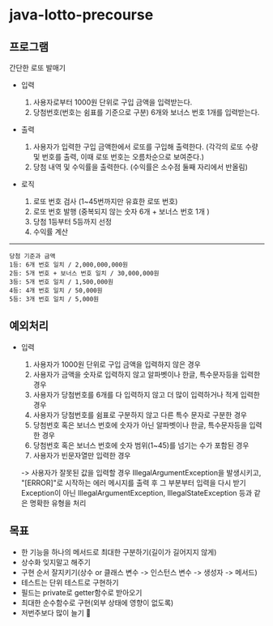 # java-lotto-precourse
## 프로그램  
간단한 로또 발매기

- 입력
  1. 사용자로부터 1000원 단위로 구입 금액을 입력받는다.
  2. 당첨번호(번호는 쉼표를 기준으로 구분) 6개와 보너스 번호 1개를 입력받는다. 

- 출력
  1. 사용자가 입력한 구입 금액한에서 로또를 구입해 출력한다. (각각의 로또 수량 및 번호를 출력, 이때 로또 번호는 오름차순으로 보여준다.)
  2. 당첨 내역 및 수익률을 출력한다. (수익률은 소수점 둘째 자리에서 반올림)
     
- 로직  
  1. 로또 번호 검사 (1~45번까지만 유효한 로또 번호)
  2. 로또 번호 발행 (중복되지 않는 숫자 6개 + 보너스 번호 1개 )
  3. 당첨 1등부터 5등까지 선정
  4. 수익률 계산
-----
    당첨 기준과 금액
    1등: 6개 번호 일치 / 2,000,000,000원
    2등: 5개 번호 + 보너스 번호 일치 / 30,000,000원
    3등: 5개 번호 일치 / 1,500,000원
    4등: 4개 번호 일치 / 50,000원
    5등: 3개 번호 일치 / 5,000원

## 예외처리
- 입력
  1. 사용자가 1000원 단위로 구입 금액을 입력하지 않은 경우
  2. 사용자가 금액을 숫자로 입력하지 않고 알파벳이나 한글, 특수문자등을 입력한 경우 
  3. 사용자가 당첨번호를 6개를 다 입력하지 않고 더 많이 입력하거나 적게 입력한 경우 
  4. 사용자가 당첨번호를 쉼표로 구분하지 않고 다른 특수 문자로 구분한 경우
  5. 당첨번호 혹은 보너스 번호에 숫자가 아닌 알파벳이나 한글, 특수문자등을 입력한 경우
  6. 당첨번호 혹은 보너스 번호에 숫자 범위(1~45)를 넘기는 수가 포함된 경우
  7. 사용자가 빈문자열만 입력한 경우
  
  -> 사용자가 잘못된 값을 입력할 경우 IllegalArgumentException을 발생시키고, "[ERROR]"로 시작하는 에러 메시지를 출력 후 그 부분부터 입력을 다시 받기  
  Exception이 아닌 IllegalArgumentException, IllegalStateException 등과 같은 명확한 유형을 처리

## 목표
-  한 기능을 하나의 메서드로 최대한 구분하기(길이가 길어지지 않게)
-  상수화 잊지말고 해주기
-  구현 순서 잘지키기(상수 or 클래스 변수 -> 인스턴스 변수 -> 생성자 -> 메서드)
-  테스트는 단위 테스트로 구현하기
-  필드는 private로 getter함수로 받아오기
-  최대한 순수함수로 구현(외부 상태에 영향이 없도록)
-  저번주보다 많이 늘기 🌱
     
